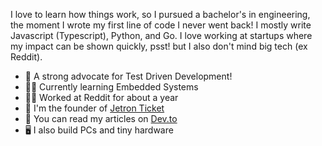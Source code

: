 I love to learn how things work, so I pursued a bachelor's in engineering, the moment I wrote my first line of code I never went back! I mostly write Javascript (Typescript), Python, and Go. I love working at startups where my impact can be shown quickly, psst! but I also don't mind big tech (ex Reddit).

- 🧪 A strong advocate for Test Driven Development!
- 🐻‍❄️ Currently learning Embedded Systems
- 👷🏽 Worked at Reddit for about a year
- 🚧 I'm the founder of [Jetron Ticket](https://www.jetronticket.com)
- 📖 You can read my articles on [Dev.to](https://dev.to/damiisdandy)
- 🖥️ I also build PCs and tiny hardware
